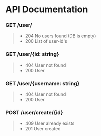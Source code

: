 # API Documentation

### GET /user/

> - 204 No users found (DB is empty)
> - 200 List of user-id's

### GET /user/{id: string}

> - 404 User not found
> - 200 User

### GET /user/{username: string}

> - 404 User not found
> - 200 User

### POST /user/create/{id}

> - 409 User already exists
> - 201 User created
